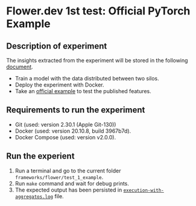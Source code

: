 # Flower.dev 1st test: Official PyTorch Example

## Description of experiment

The insights extracted from the experiment will be stored in the following [document](https://docs.google.com/document/d/1YoilYXbeijTbBq17qCPyiUJAZJHayoCQv9b_MVe4Lco/edit?usp=sharing).

- Train a model with the data distributed between two silos.
- Deploy the experiment with Docker.
- Take an [official example](https://flower.dev/docs/example-pytorch-from-centralized-to-federated.html) to test the published features.

## Requirements to run the experiment

- Git (used: version 2.30.1 (Apple Git-130))
- Docker (used: version 20.10.8, build 3967b7d).
- Docker Compose (used: version v2.0.0).

## Run the experient

1. Run a terminal and go to the current folder `frameworks/flower/test_1_example`.
2. Run `make` command and wait for debug prints.
3. The expected output has been persisted in [`execution-with-aggregatos.log`](execution-with-aggregator.log) file.